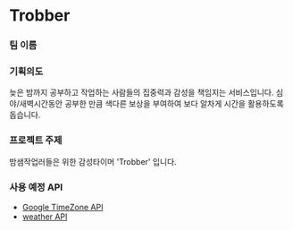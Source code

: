 # Trobber
### 팀 이름

### 기획의도
늦은 밤까지 공부하고 작업하는 사람들의 집중력과 감성을 책임지는 서비스입니다.
심야/새벽시간동안 공부한 만큼 색다른 보상을 부여하여 보다 알차게 시간을 활용하도록 돕습니다. 

### 프로젝트 주제
밤샘작업러들은 위한 감성타이머 'Trobber' 입니다.

### 사용 예정 API
- [Google TimeZone API](https://developers.google.com/maps/documentation/timezone/overview)
- [weather API](https://openweathermap.org/api)
